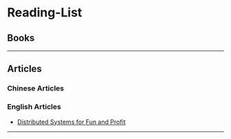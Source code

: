 # Reading-List

## **Books**

---

## **Articles**

### Chinese Articles


### English Articles

- [Distributed Systems for Fun and Profit](http://book.mixu.net/distsys/)

---
